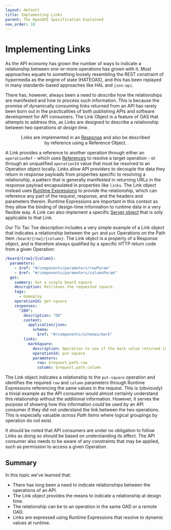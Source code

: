 ```yaml
---
layout: default
title: Implementing Links
parent: The OpenAPI Specification Explained
nav_order: 10
---
```


# Implementing Links

As the API economy has grown the number of ways to indicate a relationship between one-or-more operations has grown with it. Most approaches equate to something loosely resembling the REST constraint of hypermedia as the engine of state (HATEOAS), and this has been replayed in many standards-based approaches like HAL and `json:api`.

There has, however, always been a need to _describe_ how the relationships are manifested and how to process such information. This is because the promise of dynamically consuming links returned from an API has rarely been born out in the practicalities of both publishing APIs and software development for API consumers. The Link Object is a feature of OAS that attempts to address this, as Links are designed to describe a relationship between two operations _at design time_.

<figure style="text-align:center">
  <object type="image/svg+xml" data="{{site.baseurl}}/img/link-object.svg"></object>
  <figcaption>Links are implemented in an <a href="paths.html#the-response-object">Response</a> and also be described by reference using a Reference Object.</figcaption>
</figure>

A Link provides a reference to another operation through either an `operationRef` - which uses [References](../referencing/) to resolve a target operation - or through an unqualified `operationId` value that must be resolved to an Operation object locally. Links allow API providers to decouple the data they return in response payloads from properties specific to resolving a relationship, a pattern that is generally manifested in returning URLs in the response payload encapsulated in properties like `links`. The Link object instead uses [Runtime Expressions](https://spec.openapis.org/oas/v3.1.0#runtime-expressions) to provide the relationship, which can reference any part of the request, response, and the headers and parameters therein. Runtime Expressions are important in this context as they allow the binding of design-time information to runtime data in a very flexible way. A Link can also implement a specific [Server object](https://spec.openapis.org/oas/v3.1.0#server-object) that is only applicable to that Link.

Our Tic Tac Toe description includes a very simple example of a Link object that indicates a relationship between the `get` and `put` Operations on the Path Item `/board/{row}/{column}`. The Link object is a property of a Response object, and is therefore always qualified by a specific HTTP return code from a given Operation:

```yaml
/board/{row}/{column}:
  parameters:
    - $ref: "#/components/parameters/rowParam"
    - $ref: "#/components/parameters/columnParam"
  get:
    summary: Get a single board square
    description: Retrieves the requested square.
    tags:
      - Gameplay
    operationId: get-square
    responses:
      "200":
        description: "OK"
        content:
          application/json:
            schema:
              $ref: "#/components/schemas/mark"
        links:
          markSquare:
            description: Operation to use if the mark value returned indicates the square is empty
            operationId: put-square
            parameters:
              row: $request.path.row
              column: $request.path.column
```

The Link object indicates a relationship to the `put-square` operation and identifies the required `row` and `column` parameters through Runtime Expressions referencing the same values in the request. This is (obviously) a trivial example as the API consumer would almost certainly understand this relationship without the additional information. However, it serves the purpose of showing how this information _could_ be used by an API consumer if they did not understand the link between the two operations. This is especially valuable _across Path Items_ where logical groupings by operation do not exist.

It should be noted that API consumers are under no obligation to follow Links as doing so should be based on understanding its effect. The API consumer also needs to be aware of any constraints that may be applied, such as permission to access a given Operation.

## Summary

In this topic we've learned that:

- There has long been a need to indicate relationships between the operations of an API.
- The Link object provides the means to indicate a relationship at design time.
- The relationship can be to an operation in the same OAD or a remote OAD.
- Links are expressed using Runtime Expressions that resolve to dynamic values at runtime.
